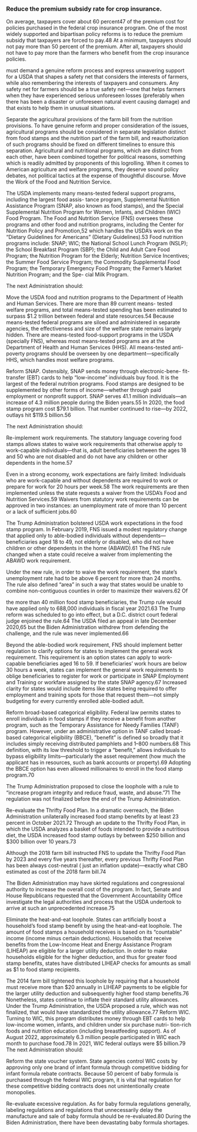 


### Reduce the premium subsidy rate for crop insurance.

On average, taxpayers cover about 60 percent47 of the premium cost for policies
purchased in the federal crop insurance program. One of the most widely
supported and bipartisan policy reforms is to reduce the premium subsidy
that taxpayers are forced to pay.48 At a minimum, taxpayers should not pay
more than 50 percent of the premium. After all, taxpayers should not have
to pay more than the farmers who benefit from the crop insurance policies.

must demand a genuine reform process and express unwavering support
for a USDA that shapes a safety net that considers the interests of farmers,
while also remembering the interests of taxpayers and consumers. Any
safety net for farmers should be a true safety net—one that helps farmers
when they have experienced serious unforeseen losses (preferably when
there has been a disaster or unforeseen natural event causing damage) and
that exists to help them in unusual situations.

Separate the agricultural provisions of the farm bill from the
nutrition provisions. To have genuine reform and proper consideration
of the issues, agricultural programs should be considered in separate
legislation distinct from food stamps and the nutrition part of the farm bill,
and reauthorization of such programs should be fixed on different timelines
to ensure this separation. Agricultural and nutritional programs, which are
distinct from each other, have been combined together for political reasons,
something which is readily admitted by proponents of this logrolling. When
it comes to American agriculture and welfare programs, they deserve sound
policy debates, not political tactics at the expense of thoughtful discourse.
Move the Work of the Food and Nutrition Service. 

The USDA implements 
many means-tested federal support programs, including the largest food assis-
tance program, Supplemental Nutrition Assistance Program (SNAP, also known
as food stamps), and the Special Supplemental Nutrition Program for Women,
Infants, and Children (WIC) Food Program. The Food and Nutrition Service (FNS)
oversees these programs and other food and nutrition programs, including the
Center for Nutrition Policy and Promotion,52 which handles the USDA’s work on
the “Dietary Guidelines for Americans” (Dietary Guidelines).53 Food nutrition
programs include: SNAP; WIC; the National School Lunch Program (NSLP); the
School Breakfast Program (SBP); the Child and Adult Care Food Program; the
Nutrition Program for the Elderly; Nutrition Service Incentives; the Summer Food
Service Program; the Commodity Supplemental Food Program; the Temporary
Emergency Food Program; the Farmer’s Market Nutrition Program; and the Spe-
cial Milk Program.

The next Administration should:

Move the USDA food and nutrition programs to the Department of
Health and Human Services. There are more than 89 current means-
tested welfare programs, and total means-tested spending has been
estimated to surpass $1.2 trillion between federal and state resources.54
Because means-tested federal programs are siloed and administered in
separate agencies, the effectiveness and size of the welfare state remains largely hidden. There are means-tested food-support programs in the USDA (specially FNS), whereas most means-tested programs are at the
Department of Health and Human Services (HHS). All means-tested anti-poverty programs should be overseen by one department—specifically HHS,
which handles most welfare programs.

Reform SNAP. Ostensibly, SNAP sends money through electronic-bene-
fit-transfer (EBT) cards to help “low-income” individuals buy food. It is the largest
of the federal nutrition programs. Food stamps are designed to be supplemented by
other forms of income—whether through paid employment or nonprofit support.
SNAP serves 41.1 million individuals—an increase of 4.3 million people during the
Biden years.55 In 2020, the food stamp program cost $79.1 billion. That number
continued to rise—by 2022, outlays hit $119.5 billion.56

The next Administration should:

Re-implement work requirements. The statutory language covering
food stamps allows states to waive work requirements that otherwise
apply to work-capable individuals—that is, adult beneficiaries between the
ages 18 and 50 who are not disabled and do not have any children or other
dependents in the home.57

Even in a strong economy, work expectations are fairly limited: Individuals
who are work-capable and without dependents are required to work or
prepare for work for 20 hours per week.58 The work requirements are then
implemented unless the state requests a waiver from the USDA’s Food and
Nutrition Services.59 Waivers from statutory work requirements can be
approved in two instances: an unemployment rate of more than 10 percent
or a lack of sufficient jobs.60

The Trump Administration bolstered USDA work expectations in the
food stamp program. In February 2019, FNS issued a modest regulatory
change that applied only to able-bodied individuals without dependents—
beneficiaries aged 18 to 49, not elderly or disabled, who did not have children
or other dependents in the home (ABAWD).61 The FNS rule changed
when a state could receive a waiver from implementing the ABAWD work
requirement.

Under the new rule, in order to waive the work requirement, the state’s
unemployment rate had to be above 6 percent for more than 24 months.
The rule also defined “area” in such a way that states would be unable to
combine non-contiguous counties in order to maximize their waivers.62 Of

the more than 40 million food stamp beneficiaries, the Trump rule would
have applied only to 688,000 individuals in fiscal year 2021.63
The Trump reform was scheduled to go into effect, but a D.C. district court
federal judge enjoined the rule.64 The USDA filed an appeal in late December
2020,65 but the Biden Administration withdrew from defending the
challenge, and the rule was never implemented.66

Beyond the able-bodied work requirement, FNS should implement better
regulation to clarify options for states to implement the general work
requirement. This requirement is an option states can apply to work-
capable beneficiaries aged 16 to 59. If beneficiaries’ work hours are below
30 hours a week, states can implement the general work requirements to
oblige beneficiaries to register for work or participate in SNAP Employment
and Training or workfare assigned by the state SNAP agency.67 Increased
clarity for states would include items like states being required to offer
employment and training spots for those that request them—not simply
budgeting for every currently enrolled able-bodied adult.


Reform broad-based categorical eligibility. Federal law permits states
to enroll individuals in food stamps if they receive a benefit from another
program, such as the Temporary Assistance for Needy Families (TANF)
program. However, under an administrative option in TANF called broad-
based categorical eligibility (BBCE), ”benefit” is defined so broadly that it
includes simply receiving distributed pamphlets and 1–800 numbers.68 This
definition, with its low threshold to trigger a “benefit,” allows individuals to
bypass eligibility limits—particularly the asset requirement (how much the
applicant has in resources, such as bank accounts or property).69 Adopting
the BBCE option has even allowed millionaires to enroll in the food
stamp program.70

The Trump Administration proposed to close the loophole with a rule
to “increase program integrity and reduce fraud, waste, and abuse.”71 The
regulation was not finalized before the end of the Trump Administration.

Re-evaluate the Thrifty Food Plan. In a dramatic overreach, the Biden
Administration unilaterally increased food stamp benefits by at least 23
percent in October 2021.72 Through an update to the Thrifty Food Plan, in
which the USDA analyzes a basket of foods intended to provide a nutritious
diet, the USDA increased food stamp outlays by between $250 billion and
$300 billion over 10 years.73

Although the 2018 farm bill instructed FNS to update the Thrifty Food Plan
by 2023 and every five years thereafter, every previous Thrifty Food Plan
has been always cost-neutral ( just an inflation update)—exactly what CBO
estimated as cost of the 2018 farm bill.74

The Biden Administration may have skirted regulations and congressional
authority to increase the overall cost of the program. In fact, Senate and
House Republicans requested that the Government Accountability Office
investigate the legal authorities and process that the USDA undertook to
arrive at such an unprecedented increase.75

Eliminate the heat-and-eat loophole. States can artificially boost a
household’s food stamp benefit by using the heat-and-eat loophole. The
amount of food stamps a household receives is based on its “countable”
income (income minus certain deductions). Households that receive
benefits from the Low-Income Heat and Energy Assistance Program
(LIHEAP) are eligible for a larger utility deduction. In order to make
households eligible for the higher deduction, and thus for greater food
stamp benefits, states have distributed LIHEAP checks for amounts as small
as $1 to food stamp recipients.

The 2014 farm bill tightened this loophole by requiring that a household must
receive more than $20 annually in LIHEAP payments to be eligible for the larger
utility deduction and subsequently higher food stamp benefits.76 Nonetheless,
states continue to inflate their standard utility allowances. Under the Trump
Administration, the USDA proposed a rule, which was not finalized, that would
have standardized the utility allowance.77
Reform WIC. Turning to WIC, this program distributes money through EBT
cards to help low-income women, infants, and children under six purchase nutri-
tion-rich foods and nutrition education (including breastfeeding support). As of
August 2022, approximately 6.3 million people participated in WIC each month
to purchase food.78 In 2021, WIC federal outlays were $5 billion.79
The next Administration should:

Reform the state voucher system. State agencies control WIC costs
by approving only one brand of infant formula through competitive
bidding for infant formula rebate contracts. Because 50 percent of baby
formula is purchased through the federal WIC program, it is vital that
regulation for these competitive bidding contracts does not unintentionally
create monopolies.

Re-evaluate excessive regulation. As for baby formula regulations
generally, labeling regulations and regulations that unnecessarily delay the
manufacture and sale of baby formula should be re-evaluated.80 During the
Biden Administration, there have been devastating baby formula shortages.


